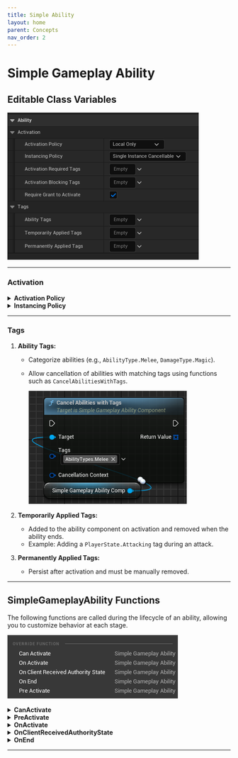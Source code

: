 ```yaml
---
title: Simple Ability
layout: home
parent: Concepts
nav_order: 2
---
```


# Simple Gameplay Ability

## Editable Class Variables

![Screenshot of GA_Kick class default variables](../../images/BS_GA_KickClassDefaultVariables.png)

---

### Activation

<details markdown="1">
  <summary><strong>Activation Policy</strong></summary>

The **Activation Policy** determines where and how the ability is triggered and replicated. Use the table below for a quick reference:

| **Activation Policy**     | **Description**                                                                                                                                               | **When to Use**                                             |
|---------------------------|---------------------------------------------------------------------------------------------------------------------------------------------------------------|-------------------------------------------------------------|
| **Local Only**            | Ability activates solely on the local machine.                                                                                                                | Cosmetic effects or single-player scenarios.                |
| **Client Predicted**      | Ability activates immediately on the client, then a server RPC validates it.                                                                                  | Multiplayer actions where responsiveness is key, with potential for rollback.  |
| **Server Initiated**      | The client requests activation, but the server creates the ability instance and replicates the authoritative state to all clients.                             | When authoritative control is required (e.g. for randomness or critical logic).  |
| **Server Only**           | Ability only runs on the server; client requests are ignored.                                                                                                  | For actions that don’t need visual feedback on the client.     |

**Lifecycle Diagram:**  
```mermaid
%%{init: {'theme': 'dark'}}%%
sequenceDiagram
    participant Client
    participant Server
    Client->>Server: Send ability activation request (policy-dependent)
    alt Local Only
        Client->>Client: Activate ability locally
    else Client Predicted
        Client->>Client: Activate predicted ability locally
        Client->>Server: Send activation request for validation
        Server->>Client: Replicate authoritative state
        Client->>Client: Correct local state if needed
    else Server Initiated
        Client->>Server: Request ability activation
        Server->>Server: Create ability instance & authoritative state
        Server->>Client: Replicate authoritative state to all clients
        Client->>Client: Activate ability from replicated state
    else Server Only
        Client->>Server: Request ignored
        Server->>Server: Activate ability (client remains uninformed)
    end
```
  
</details>

<details markdown="1">
  <summary><strong>Instancing Policy</strong></summary>

**Overview:**  
The **Instancing Policy** controls how many instances of an ability can run at once and how they are managed:

| **Instancing Policy**              | **Description**                                                                                                                                               | **When to Use**                                             |
|-----------------------------------|---------------------------------------------------------------------------------------------------------------------------------------------------------------|-------------------------------------------------------------|
| **Single Instance Cancellable**   | A single instance is created. If the ability is reactivated, the current instance is cancelled and restarted.                                                  | When you want repeated activations to refresh the current state. |
| **Single Instance Non-Cancellable** | Similar to cancellable, but prevents reactivation while the ability is running.                                                                              | When continuous action without interruption is required.   |
| **Multiple Instances**            | Each activation spawns a new instance; finished abilities are destroyed.                                                                                      | For overlapping actions that do not conflict with each other.  |

</details>

---

### Tags

1. **Ability Tags:**  
   - Categorize abilities (e.g., `AbilityType.Melee`, `DamageType.Magic`).
   - Allow cancellation of abilities with matching tags using functions such as `CancelAbilitiesWithTags`.  
     
     ![CancelAbilitiesWithTags screenshot](../../images/BS_AC_CancelAbilitiesWithTags.png)
  
2. **Temporarily Applied Tags:**  
   - Added to the ability component on activation and removed when the ability ends.
   - Example: Adding a `PlayerState.Attacking` tag during an attack.
  
3. **Permanently Applied Tags:**  
   - Persist after activation and must be manually removed.

---

## SimpleGameplayAbility Functions

The following functions are called during the lifecycle of an ability, allowing you to customize behavior at each stage.

![Screenshot of overridable functions](../../images/BS_OverridableGAFunctions.png)  

<details markdown="1">
  <summary><strong>CanActivate</strong></summary>

- **Purpose:** Determines if the ability can be activated (returns a boolean).
- **Usage:** Check prerequisites such as available resources (e.g., energy) before activation.
  
</details>

<details markdown="1">
  <summary><strong>PreActivate</strong></summary>

- **Purpose:** Executed immediately after a positive `CanActivate` result.
- **Usage:** Apply resource costs or set up preliminary conditions.
  
</details>

<details markdown="1">
  <summary><strong>OnActivate</strong></summary>

- **Purpose:** Contains the primary logic of the ability.
- **Usage:** Execute actions such as playing animations or applying attribute modifiers.
- **Note:** Must call `EndAbility` (or a shortcut) to properly conclude the ability.
  
  ![EndAbility function screenshot](../../images/BS_EndShortcuts.png)  
  ![Ability ending example screenshot](../../images/BS_AbilityEnding.png)
  
</details>

<details markdown="1">
  <summary><strong>OnClientReceivedAuthorityState</strong></summary>

- **Purpose:** Handles correction when the client receives an updated authoritative state from the server.
- **Usage:** Reconcile any differences between client predictions and server data.
  
  ![Snapshot correction example](../../../../images/HLO_Snapshot2.png)
  
</details>

<details markdown="1">
  <summary><strong>OnEnd</strong></summary>

- **Purpose:** Cleans up the ability after execution.
- **Usage:** Stop animations, remove event listeners, and free resources.
  
</details>

---
